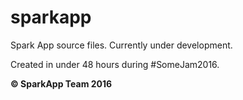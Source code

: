 # sparkapp

Spark App source files. Currently under development.

Created in under 48 hours during #SomeJam2016.

<b>© SparkApp Team 2016</b>